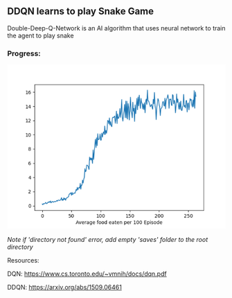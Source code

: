## DDQN learns to play Snake Game

Double-Deep-Q-Network is an AI algorithm that uses neural network to train the agent to play snake

### Progress:

![alt text](https://github.com/YHL04/SnakeDDQN/blob/master/logs/graph.png?raw=true "Average Points Per 100 game")






*Note if 'directory not found' error, add empty 'saves' folder to the root directory*


Resources:

DQN: https://www.cs.toronto.edu/~vmnih/docs/dqn.pdf

DDQN: https://arxiv.org/abs/1509.06461


